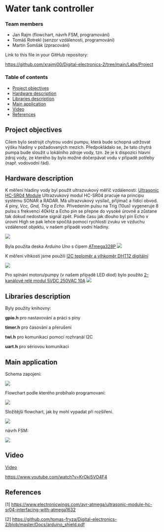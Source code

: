   # Water tank controller

### Team members

* Jan Rajm (flowchart, návrh FSM, programování)
* Tomáš Rotrekl (senzor vzdálenosti, programování)
* Martin Šomšák (zpracování)


Link to this file in your GitHub repository:

https://github.com/xrajmj00/Digital-electronics-2/tree/main/Labs/Project

### Table of contents

* [Project objectives](#objectives)
* [Hardware description](#hardware)
* [Libraries description](#libs)
* [Main application](#main)
* [Video](#video)
* [References](#references)

<a name="objectives"></a>

## Project objectives

Cílem bylo sestrojit chytrou vodní pumpu, která bude schopná udržovat výšku hladiny v požadovaných mezích. Předpokládalo se, že tato chytrá pumpa bude sloužit u lokálního zdroje vody, tzn. že je k dispozici hlavní zdroj vody, ze kterého by bylo možné dočerpávat vodu v případě potřeby (např. vodovodní řád).

<a name="hardware"></a>

## Hardware description

K měření hladiny vody byl použit ultrazvukový měřič vzdálenosti: [Ultrasonic HC-SR04 Module](https://www.electronicwings.com/avr-atmega/ultrasonic-module-hc-sr04-interfacing-with-atmega1632)
Ultrazvukový modul HC-SR04 pracuje na principu systému SONAR a RADAR. Má ultrazvukový vysílač, přijímač a řídicí obvod. 4 piny, *Vcc, Gnd, Trig a Echo*. Přivedením pulsu na Trig (10us) vygeneruje 8 pulsu s frekvencí 40kHz a Echo pin se přepne do vysoké úrovně a zůstane tak dokud nedostane signál zpět. Podle času jak dlouho byl pin Echo v úrovni High se pak lehce spočítá pomocí rychlosti zvuku ve vzduchu vzdálenost objektu, v našem případě vodní hladiny.

![](pictures/1.PNG)

Byla použita deska *Arduino Uno* s čipem [ATmega328P](https://www.microchip.com/en-us/product/ATmega328p)
![](pictures/2.PNG)

K měření vlhkosti jsme použili [I2C teploměr a vlhkoměr DHT12 digitální](https://dratek.cz/martin/1977-i2c-teplomer-a-vlhkomer-dht12-digitalni.html)

![](pictures/3.PNG)

Pro spínání motoru/pumpy (v našem případě LED diod) bylo použito [2-kanálové relé modul 5VDC 250VAC 10A](https://dratek.cz/arduino/834-arduino-rele-2-kanaly.html)
![](pictures/4.PNG)


<a name="libs"></a>

## Libraries description

Byly použity knihovny:

**gpio.h** pro nastavování a práci s piny

**timer.h** pro časování a přerušení

**twi.h** pro komunikaci pomocí rozhranáí I2C

**uart.h** pro sériovou komunikaci

<a name="main"></a>

## Main application

Schema zapojení: 

![](pictures/5.png)

Flowchart podle kterého probíhalo programovaní:

![](pictures/8.PNG)

Složitější flowchart, jak by mohl vypadat při rozšíření.

![](pictures/7.PNG)


návrh FSM: 

![](pictures/6.PNG)


<a name="video"></a>

## Video

 [Video](https://www.youtube.com/watch?v=KrOki5VO4F4)
 
 

 https://www.youtube.com/watch?v=KrOki5VO4F4



<a name="references"></a>

## References

[1] https://www.electronicwings.com/avr-atmega/ultrasonic-module-hc-sr04-interfacing-with-atmega1632

[2] https://github.com/tomas-fryza/Digital-electronics-2/blob/master/Docs/arduino_shield.pdf






   